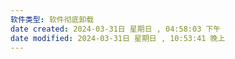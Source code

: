 ```yaml
---
软件类型: 软件彻底卸载
date created: 2024-03-31日 星期日 , 04:58:03 下午
date modified: 2024-03-31日 星期日 , 10:53:41 晚上
---
```

